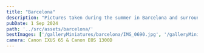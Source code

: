 ```yaml
---
title: "Barcelona"
description: "Pictures taken during the summer in Barcelona and surroundings"
pubDate: 1 Sep 2024
path: '../src/assets/barcelona/'
bestImages: ['/galleryMiniatures/barcelona/IMG_0690.jpg', '/galleryMiniatures/barcelona/IMG_0777.jpg', '/galleryMiniatures/barcelona/IMG_0883.jpg']
camera: Canon IXUS 65 & Canon EOS 1300D
---
```


